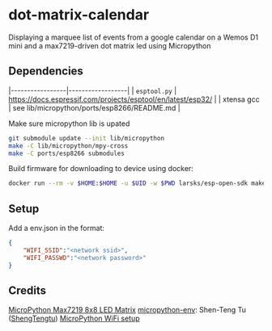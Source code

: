 # dot-matrix-calendar

Displaying a marquee list of events from a google calendar on a Wemos D1 mini and a max7219-driven dot matrix led using Micropython

## Dependencies
|-----------------|------------------|
| `esptool.py` | https://docs.espressif.com/projects/esptool/en/latest/esp32/ |
| xtensa gcc | see lib/micropython/ports/esp8266/README.md |

Make sure micropython lib is upated

``` bash
git submodule update --init lib/micropython
make -C lib/micropython/mpy-cross
make -C ports/esp8266 submodules
```

Build firmware for downloading to device using docker:

```bash
docker run --rm -v $HOME:$HOME -u $UID -w $PWD larsks/esp-open-sdk make PYTHON=python3
```

## Setup

Add a env.json in the format:

```json
{
    "WIFI_SSID":"<network ssid>",
    "WIFI_PASSWD":"<network password>"
}
```

## Credits

[MicroPython Max7219 8x8 LED Matrix]()
[micropython-env](https://github.com/ShenTengTu/micropython-env/tree/master): Shen-Teng Tu ([ShengTengtu](https://github.com/ShenTengTu))
[MicroPython WiFi setup](https://github.com/george-hawkins/micropython-wifi-setup)